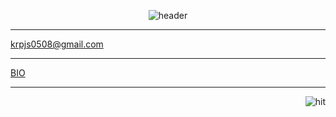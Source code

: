 <div align="center">
  
![header](https://capsule-render.vercel.app/api?type=Waving&color=gradient&height=250&section=header&text=JUNS.JS%&fontSize=45)  
  ***
  </div>
  
  
  [krpjs0508@gmail.com](matilto:hey.hyungki@gmail.com)
  
  ***
  
  [BIO](https://velog.io/@kajpjs0508/bio)
  
  ***
  <div align="right">
  
  ![hit](https://hits.seeyoufarm.com/api/count/incr/badge.svg?url=https%3A%2F%2Fgithub.com%2FJunJaBoy%2F&count_bg=%23888888&title_bg=%23000000&icon=&icon_color=%23E7E7E7&title=Visits&edge_flat=false)
  </div>
  

  

  



  </div>
